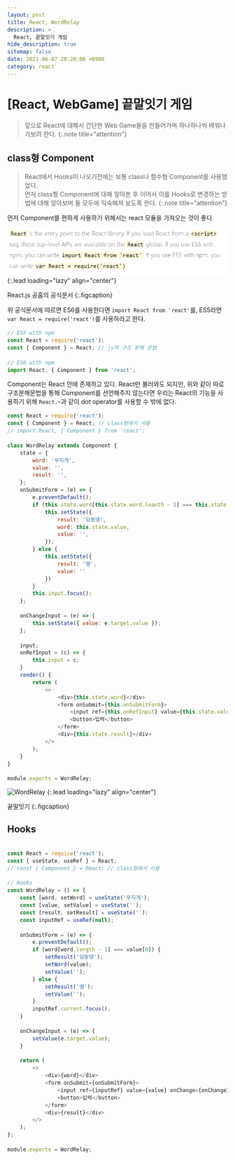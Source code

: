```yaml
---
layout: post
title: React, WordRelay
description: >
  React, 끝말잇기 게임
hide_description: true
sitemap: false
date: 2021-06-07 20:20:00 +0900
category: react
---
```


# [React, WebGame] 끝말잇기 게임

> 앞으로 React에 대해서 간단한 Web Game들을 만들어가며 하나하나씩 배워나가보려 한다.
{:.note title="attention"}

## class형 Component

> React에서 Hooks이 나오기전에는 보통 class나 함수형 Component를 사용했었다.  
> 먼저 class형 Component에 대해 알아본 후 이어서 이를 Hooks로 변경하는 방법에 대해 알아보며 둘 모두에 익숙해져 보도록 한다.
{:.note title="attention"}

먼저 Component를 편하게 사용하기 위해서는 react 모듈을 가져오는 것이 좋다.

![WordRelay](/assets/img/about-react/word-relay/docs-react.PNG)
{:.lead loading="lazy" align="center"}

React.js 공홈의 공식문서
{:.figcaption}

위 공식문서에 따르면 ES6를 사용한다면 `import React from 'react'`를, ES5라면 `var React = require('react')`를 사용하라고 한다.

```js
// ES5 with npm
const React = require('react');
const { Component } = React; // js의 구조 분해 문법

// ES6 with npm
import React, { Component } from 'react';
```

Component는 React 안에 존재하고 있다. React만 불러와도 되지만, 위와 같이 따로 구조분해문법을 통해 Component를 선언해주지 않는다면 우리는 React의 기능을 사용하기 위해 `React.~`과 같이 dot operator를 사용할 수 밖에 없다.  


```js
const React = require('react');
const { Component } = React; // class형에서 사용
// import React, { Component } from 'react';

class WordRelay extends Component {
    state = {
        word: '무지개',
        value: '',
        result: '',
    };
    onSubmitForm = (e) => {
        e.preventDefault();
        if (this.state.word[this.state.word.leanth - 1] === this.state.value[0]) {
            this.setState({
                result: '딩동댕',
                word: this.state.value,
                value: '',
            });
        } else {
            this.setState({
                result: '땡',
                value: ''
            })
        }
        this.input.focus();
    };

    onChangeInput = (e) => {
        this.setState({ value: e.target.value });
    };

    input;
    onRefInput = (c) => {
        this.input = c;
    }
    render() {
        return (
            <>
                <div>{this.state.word}</div>
                <form onSubmit={this.onSubmitForm}>
                    <input ref={this.onRefInput} value={this.state.value} onChange={this.onChangeInput} />
                    <button>입력</button>
                </form>
                <div>{this.state.result}</div>
            </>
        );
    }
}

module.exports = WordRelay;
```

![WordRelay](/assets/img/about-react/word-relay/1.gif)
{:.lead loading="lazy" align="center"}

끝말잇기
{:.figcaption}

## Hooks

```js

const React = require('react');
const { useState, useRef } = React;
// const { Component } = React; // class형에서 사용

// Hooks
const WordRelay = () => {
    const [word, setWord] = useState('무지개');
    const [value, setValue] = useState('');
    const [result, setResult] = useState('');
    const inputRef = useRef(null);

    onSubmitForm = (e) => {
        e.preventDefault();
        if (word[word.length - 1] === value[0]) {
            setResult('딩동댕');
            setWord(value);
            setValue('');
        } else {
            setResult('땡');
            setValue('');
        }
        inputRef.current.focus();
    }

    onChangeInput = (e) => {
        setValue(e.target.value);
    }

    return (
        <>
            <div>{word}</div>
            <form onSubmit={onSubmitForm}>
                <input ref={inputRef} value={value} onChange={onChangeInput} />
                <button>입력</button>
            </form>
            <div>{result}</div>
        </>
    );
};

module.exports = WordRelay;
```